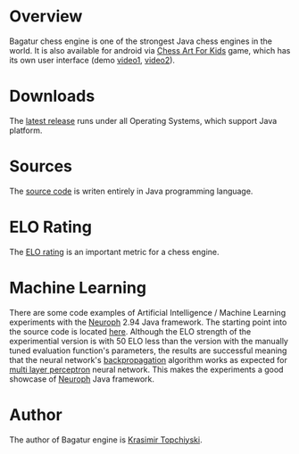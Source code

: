 
# Overview

Bagatur chess engine is one of the strongest Java chess engines in the world.
It is also available for android via <a href="https://play.google.com/store/apps/details?id=com.chessartforkids">Chess Art For Kids</a> game, which has its own user interface (demo <a href="https://www.youtube.com/watch?v=tOrsN8fCr7Q">video1</a>, <a href="https://www.youtube.com/watch?v=e6XDen8vLtc">video2</a>).

# Downloads

The <a href="https://github.com/bagaturchess/Bagatur-Chess-Engine-And-Tools/tree/master/Downloads/Engine">latest release</a> runs under all Operating Systems, which support Java platform.

# Sources

The <a href="https://github.com/bagaturchess/Bagatur-Chess-Engine-And-Tools/tree/master/Sources">source code</a> is writen entirely in Java programming language.

# ELO Rating

The <a href="http://www.computerchess.org.uk/ccrl/4040/cgi/compare_engines.cgi?family=Bagatur">ELO rating</a> is an important metric for a chess engine.

# Machine Learning

There are some code examples of Artificial Intelligence / Machine Learning experiments with the <a href="http://neuroph.sourceforge.net/">Neuroph</a> 2.94 Java framework.
The starting point into the source code is located <a href="https://github.com/bagaturchess/Bagatur/tree/master/Sources/LearningImpl/src/bagaturchess/deeplearning/run">here</a>.
Although the ELO strength of the experimential version is with 50 ELO less than the version with the manually tuned evaluation function's parameters, the results are successful meaning that the neural network's <a href="https://en.wikipedia.org/wiki/Backpropagation">backpropagation</a> algorithm works as expected for <a href="https://en.wikipedia.org/wiki/Multilayer_perceptron">multi layer perceptron</a> neural network. This makes the experiments a good showcase of <a href="http://neuroph.sourceforge.net/">Neuroph</a> Java framework.

# Author

The author of Bagatur engine is <a href="https://www.linkedin.com/in/topchiyski/">Krasimir Topchiyski</a>.
